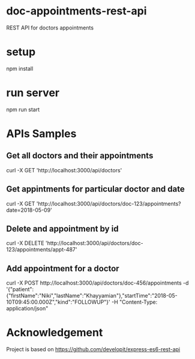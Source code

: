 # doc-appointments-rest-api
REST API for doctors appointments

# setup
npm install

# run server
npm run start

# APIs Samples
## Get all doctors and their appointments
curl -X GET 'http://localhost:3000/api/doctors'

## Get appintments for particular doctor and date
curl -X GET 'http://localhost:3000/api/doctors/doc-123/appointments?date=2018-05-09'

## Delete and appointment by id
curl -X DELETE 'http://localhost:3000/api/doctors/doc-123/appointments/appt-487'

## Add appointment for a doctor
curl -X POST http://localhost:3000/api/doctors/doc-456/appointments -d '{"patient":{"firstName":"Niki","lastName":"Khayyamian"},"startTime":"2018-05-10T09:45:00.000Z","kind":"FOLLOWUP"}' -H "Content-Type: application/json"

# Acknowledgement
Project is based on https://github.com/developit/express-es6-rest-api
